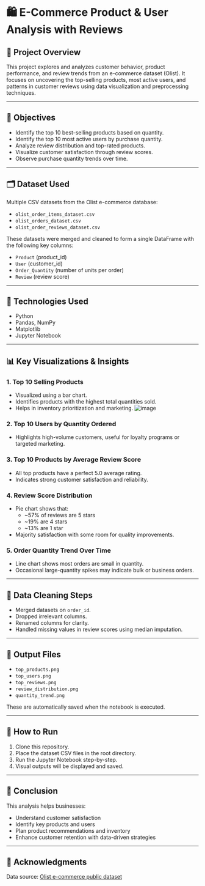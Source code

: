 # 🛍️ E-Commerce Product & User Analysis with Reviews

## 📌 Project Overview

This project explores and analyzes customer behavior, product performance, and review trends from an e-commerce dataset (Olist). It focuses on uncovering the top-selling products, most active users, and patterns in customer reviews using data visualization and preprocessing techniques.

---

## 🎯 Objectives

- Identify the top 10 best-selling products based on quantity.
- Identify the top 10 most active users by purchase quantity.
- Analyze review distribution and top-rated products.
- Visualize customer satisfaction through review scores.
- Observe purchase quantity trends over time.

---

## 🗂️ Dataset Used

Multiple CSV datasets from the Olist e-commerce database:

- `olist_order_items_dataset.csv`
- `olist_orders_dataset.csv`
- `olist_order_reviews_dataset.csv`

These datasets were merged and cleaned to form a single DataFrame with the following key columns:
- `Product` (product_id)
- `User` (customer_id)
- `Order_Quantity` (number of units per order)
- `Review` (review score)

---

## 🔧 Technologies Used

- Python
- Pandas, NumPy
- Matplotlib
- Jupyter Notebook

---

## 📊 Key Visualizations & Insights

### 1. Top 10 Selling Products
- Visualized using a bar chart.
- Identifies products with the highest total quantities sold.
- Helps in inventory prioritization and marketing.
![image]()

### 2. Top 10 Users by Quantity Ordered
- Highlights high-volume customers, useful for loyalty programs or targeted marketing.

### 3. Top 10 Products by Average Review Score
- All top products have a perfect 5.0 average rating.
- Indicates strong customer satisfaction and reliability.

### 4. Review Score Distribution
- Pie chart shows that:
  - ~57% of reviews are 5 stars
  - ~19% are 4 stars
  - ~13% are 1 star
- Majority satisfaction with some room for quality improvements.

### 5. Order Quantity Trend Over Time
- Line chart shows most orders are small in quantity.
- Occasional large-quantity spikes may indicate bulk or business orders.

---

## 🧼 Data Cleaning Steps

- Merged datasets on `order_id`.
- Dropped irrelevant columns.
- Renamed columns for clarity.
- Handled missing values in review scores using median imputation.

---

## 📁 Output Files

- `top_products.png`
- `top_users.png`
- `top_reviews.png`
- `review_distribution.png`
- `quantity_trend.png`

These are automatically saved when the notebook is executed.

---

## 🚀 How to Run

1. Clone this repository.
2. Place the dataset CSV files in the root directory.
3. Run the Jupyter Notebook step-by-step.
4. Visual outputs will be displayed and saved.

---

## 📌 Conclusion

This analysis helps businesses:
- Understand customer satisfaction
- Identify key products and users
- Plan product recommendations and inventory
- Enhance customer retention with data-driven strategies

---

## 🙌 Acknowledgments

Data source: [Olist e-commerce public dataset](https://www.kaggle.com/datasets/olistbr/brazilian-ecommerce)
